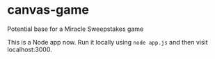 # canvas-game
Potential base for a Miracle Sweepstakes game

This is a Node app now.  Run it locally using `node app.js` and then visit localhost:3000.
